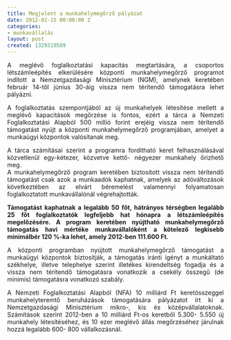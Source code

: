 ```yaml
---
title: Megjelent a munkahelymegőrző pályázat
date: 2012-02-15 00:00:00 Z
categories:
- munkavállalás
layout: post
created: 1329319589
---
```


<p style="text-align: justify;">A meglévő foglalkoztatási kapacitás megtartására, a csoportos létszámleépítés elkerülésére központi munkahelymegőrző programot indított a Nemzetgazdasági Minisztérium (NGM), amelynek keretében február 14-től június 30-áig vissza nem térítendő támogatásra lehet pályázni.</p><p style="text-align: justify;">A foglalkoztatás szempontjából az új munkahelyek létesítése mellett a meglévő kapacitások megőrzése is fontos, ezért a tárca a Nemzeti Foglalkoztatási Alapból 500 millió forint erejéig vissza nem térítendő támogatást nyújt a központi munkahelymegőrző programjában, amelyet a munkaügyi központok valósítanak meg.</p><p style="text-align: justify;">A tárca számításai szerint a programra fordítható keret felhasználásával közvetlenül egy-kétezer, közvetve kettő- négyezer munkahely őrizhető meg.<br>A munkahelymegőrző program keretében biztosított vissza nem térítendő támogatást csak azok a munkaadók kaphatnak, amelyek az adóváltozások következtében az elvárt béremelést valamennyi folyamatosan foglalkoztatott munkavállalónál végrehajtották.</p><p style="text-align: justify;"><strong>Támogatást kaphatnak a legalább 50 főt, hátrányos térségben legalább 25 főt foglalkoztatók legfeljebb hat hónapra a létszámleépítés megelőzésére. A program keretében nyújtható munkahelymegőrző támogatás havi mértéke munkavállalóként a kötelező legkisebb minimálbér 120 %-ka lehet, amely 2012-ben 111.600 Ft.</strong></p><p style="text-align: justify;">A központi programban nyújtott munkahelymegőrző támogatást a munkaügyi központok biztosítják, a támogatás iránti igényt a munkáltató székhelye, illetve telephelye szerint illetékes kirendeltség fogadja és a vissza nem térítendő támogatásra vonatkozik a csekély összegű (de minimis) támogatásra vonatkozó szabály.</p><p style="text-align: justify;">A Nemzeti Foglalkoztatási Alapból (NFA) 10 milliárd Ft keretösszeggel munkahelyteremtő beruházások támogatására pályázatot írt ki a Nemzetgazdasági Minisztérium mikro-, kis és középvállalatoknak. Számítások szerint 2012-ben a 10 milliárd Ft-os keretből 5.300- 5.550 új munkahely létesítéséhez, és 10 ezer meglévő állás megőrzéséhez járulnak hozzá legalább 600- 800 vállalkozásnál.</p>
